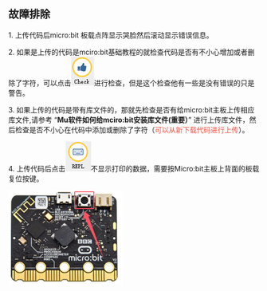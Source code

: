 ## 故障排除

1\. 上传代码后micro:bit 板载点阵显示哭脸然后滚动显示错误信息。

2\. 如果是上传的代码是mciro:bit基础教程的就检查代码是否有不小心增加或者删除了字符，可以点击![Img](./media/5457.png)进行检查，但是这个检查他有一些是没有错误的只是警告。

3\. 如果上传的代码是带有库文件的，那就先检查是否有给micro:bit主板上传相应库文件,请参考 “**Mu软件如何给mciro:bit安装库文件(重要）**” 进行上传库文件，然后检查是否不小心在代码中添加或删除了字符（<span style="color: rgb(255, 76, 65);">可以从新下载代码进行上传</span>）。

4\. 上传代码后点击![Img](./media/5530.png)不显示打印的数据，需要按Micro:bit主板上背面的板载复位按键。

![Img](./media/455.png)














